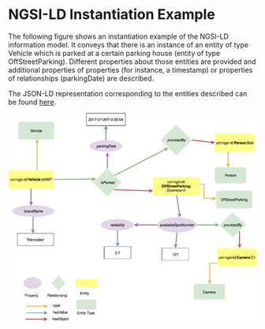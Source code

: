 # NGSI-LD Instantiation Example

The following figure shows an instantiation example of the NGSI-LD information model. It conveys
that there is an instance of an entity of type Vehicle which is parked at a certain parking house
(entity of type OffStreetParking). Different properties about those entities are provided and
additional properties of properties (for instance, a timestamp) or properties of relationships
(parkingDate) are described.

The JSON-LD representation corresponding to the entities described can be found [here](example-code.md). 

![Instantation example .- NGSI-LD](instantiation.png)

